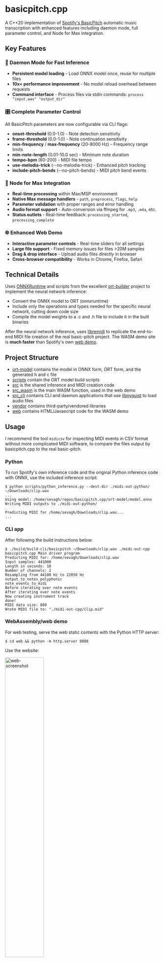 # basicpitch.cpp

A C++20 implementation of [Spotify's BasicPitch](https://github.com/spotify/basic-pitch) automatic music transcription with enhanced features including daemon mode, full parameter control, and Node for Max integration.

## Key Features

### 🚀 **Daemon Mode for Fast Inference**
- **Persistent model loading** - Load ONNX model once, reuse for multiple files
- **10x+ performance improvement** - No model reload overhead between requests
- **Command interface** - Process files via stdin commands: `process "input.wav" "output_dir"`

### 🎛️ **Complete Parameter Control**
All BasicPitch parameters are now configurable via CLI flags:

- **onset-threshold** (0.0-1.0) - Note detection sensitivity
- **frame-threshold** (0.0-1.0) - Note continuation sensitivity  
- **min-frequency** / **max-frequency** (20-8000 Hz) - Frequency range limits
- **min-note-length** (0.01-10.0 sec) - Minimum note duration
- **tempo-bpm** (60-200) - MIDI file tempo
- **use-melodia-trick** (--no-melodia-trick) - Enhanced pitch tracking
- **include-pitch-bends** (--no-pitch-bends) - MIDI pitch bend events

### 🎵 **Node for Max Integration**
- **Real-time processing** within Max/MSP environment
- **Native Max message handlers** - `path`, `preprocess`, `flags`, `help`
- **Parameter validation** with proper ranges and error handling
- **Audio format support** - Auto-conversion via ffmpeg for `.mp3`, `.m4a`, etc.
- **Status outlets** - Real-time feedback: `processing_started`, `processing_complete`

### 🌐 **Enhanced Web Demo**
- **Interactive parameter controls** - Real-time sliders for all settings
- **Large file support** - Fixed memory issues for files >20M samples
- **Drag & drop interface** - Upload audio files directly in browser
- **Cross-browser compatibility** - Works in Chrome, Firefox, Safari



## Technical Details

Uses [ONNXRuntime](https://github.com/microsoft/onnxruntime) and scripts from the excellent [ort-builder](https://github.com/olilarkin/ort-builder) project to implement the neural network inference:

- Convert the ONNX model to ORT (onnxruntime)
- Include only the operations and types needed for the specific neural network, cutting down code size
- Compile the model weights to a .c and .h file to include it in the built binaries

After the neural network inference, uses [libremidi](https://github.com/celtera/libremidi) to replicate the end-to-end MIDI file creation of the real basic-pitch project. The WASM demo site is **much faster** than Spotify's own [web demo](https://basicpitch.spotify.com/).

## Project Structure

- [ort-model](./ort-model) contains the model in ONNX form, ORT form, and the generated h and c file
- [scripts](./scripts) contain the ORT model build scripts
- [src](./src) is the shared inference and MIDI creation code
- [src_wasm](./src_wasm) is the main WASM function, used in the web demo
- [src_cli](./src_cli) contains CLI and daemon applications that use [libnyquist](https://github.com/ddiakopoulos/libnyquist) to load audio files
- [vendor](./vendor) contains third-party/vendored libraries
- [web](./web) contains HTML/Javascript code for the WASM demo

## Usage

I recommend the tool `midicsv` for inspecting MIDI events in CSV format without more complicated MIDI software, to compare the files output by basicpitch.cpp to the real basic-pitch.

### Python

To run Spotify's own inference code and the original Python inference code with ONNX, use the included inference script:
```
$ python scripts/python_inference.py --dest-dir ./midi-out-python/ ~/Downloads/clip.wav
...
Using model: /home/sevagh/repos/basicpitch.cpp/ort-model/model.onnx
Writing MIDI outputs to ./midi-out-python/

Predicting MIDI for /home/sevagh/Downloads/clip.wav...
...
```

### CLI app

After following the build instructions below:
```
$ ./build/build-cli/basicpitch ~/Downloads/clip.wav ./midi-out-cpp
basicpitch.cpp Main driver program
Predicting MIDI for: /home/sevagh/Downloads/clip.wav
Input samples: 441000
Length in seconds: 10
Number of channels: 2
Resampling from 44100 Hz to 22050 Hz
output_to_notes_polyphonic
note_events_to_midi
Before iterating over note events
After iterating over note events
Now creating instrument track
done!
MIDI data size: 889
Wrote MIDI file to: "./midi-out-cpp/clip.mid"
```

### WebAssembly/web demo

For web testing, serve the web static contents with the Python HTTP server:
```
$ cd web && python -m http.server 8000
```

Use the website: 

<img alt="web-screenshot" src=".github/web-screenshot.png" width="50%"/>

## Build instructions

Tested on macOS and Linux. You need a typical C/C++ toolchain (make, cmake, gcc/g++). For WebAssembly builds, you also need the [Emscripten SDK](https://github.com/emscripten-core/emsdk).

Clone the repo with submodules:
```bash
git clone --recurse-submodules https://github.com/sevagh/basicpitch.cpp
```

Create a Python venv (or conda env) and install the requirements:
```bash
pip install -r ./scripts/requirements.txt
```

Activate your venv and run the ONNXRuntime builder scripts:
```bash
# Activate your environment
source my-env/bin/activate  # or conda activate my-env

# Build ONNX Runtime for CLI
./scripts/build-ort-linux.sh

# Build ONNX Runtime for WASM (optional, for web demo)
./scripts/build-ort-wasm.sh
```

Check the outputs:
```bash
ls build/build-ort-*/MinSizeRel/libonnx*.a
```

### CLI Build

```bash
make cli

# Test the CLI
./build/build-cli/basicpitch ~/Downloads/audio.wav ./midi-output
```

### CLI with Parameters

```bash
# Example with custom parameters
./build/build-cli/basicpitch \
  --onset-threshold 0.8 \
  --frame-threshold 0.2 \
  --tempo-bpm 140 \
  --no-melodia-trick \
  ~/Downloads/audio.wav ./midi-output
```

### Daemon Mode

```bash
# Build daemon
make cli  # Same build includes both basicpitch and basicpitch_daemon

# Run daemon
./build/build-cli/basicpitch_daemon --daemon ./temp-midi

# In another terminal, send commands via stdin:
echo 'process "input.wav" "output_dir"' | ./build/build-cli/basicpitch_daemon --daemon ./temp-midi

# Or run interactively:
./build/build-cli/basicpitch_daemon --daemon ./temp-midi
# Then type: process "input.wav" "output_dir"
```

### WebAssembly Build

First, install the [Emscripten SDK](https://github.com/emscripten-core/emsdk):

```bash
# Clone emsdk (if not already present)
git clone https://github.com/emscripten-core/emsdk.git
cd emsdk

# Install the latest stable version
./emsdk install latest

# Activate the latest version
./emsdk activate latest

# Source the environment (adds emcc, emcmake, etc. to your PATH)
source ./emsdk_env.sh

# Go back to your project root
cd ..
```

Build the WASM demo:
```bash
make wasm

# Serve the web demo
cd web && python -m http.server 8000
# Open http://localhost:8000 in browser
```

### Node for Max Integration

The Node for Max integration requires the daemon build:

1. **Build the daemon**: `make cli`
2. **Install Node for Max**: Place `basic-pitch-n4m.js` in your Max project
3. **Create Max object**: `[node.script basic-pitch-n4m.js]`
4. **Install ffmpeg**: `brew install ffmpeg` (for audio format support)

#### Usage in Max/MSP:

```
path /Users/username/audio.wav        // Process audio file
preprocess /Users/username/audio.mp3  // Process with format conversion
flags onset-threshold 0.8 tempo-bpm 140  // Set parameters
help                                  // Show available commands
```

## Development Notes & Troubleshooting

### WASM Memory and Large Audio File Issues (Dec 2024)

This section documents debugging and fixes for WASM memory access issues when processing large audio files in the web demo.

#### Issues Encountered

* **Memory access out of bounds**: Large audio files (>20M samples) caused runtime errors in WASM
* **Alignment faults**: Neural network inference failed due to memory alignment issues
* **WASM heap limitations**: Initial 16MB heap was insufficient for large audio processing

#### Root Causes Identified

1. **Insufficient initial memory allocation**: WASM module started with only 16MB heap
2. **Aggressive compiler optimizations**: `-O3`, `-flto`, and SIMD optimizations caused alignment faults
3. **Missing memory exports**: WASM module wasn't exporting necessary heap views (`HEAPF32`, `HEAPU8`)
4. **Improper memory alignment**: Audio data wasn't aligned to required boundaries

#### Solutions Implemented

##### 1. WASM Build Configuration (`src_wasm/CMakeLists.txt`)

* **Increased initial memory**: Set `INITIAL_MEMORY=256MB` (reduced from troubleshooting 1GB)
* **Enabled memory growth**: `ALLOW_MEMORY_GROWTH=1` allows dynamic memory expansion
* **Exported heap views**: Added `HEAPF32`, `HEAPU8`, `HEAP8` to `EXPORTED_RUNTIME_METHODS`
* **Reduced optimization level**: Changed from `-O3` to `-O2` to avoid alignment issues
* **Removed aggressive flags**: Removed `-flto`, `-msimd128`, `-fassociative-math` and other aggressive optimizations that caused alignment faults
* **Added debugging support**: Included `ASSERTIONS=1` for better error reporting

##### 2. JavaScript Memory Management (`web/worker.js`)

* **Added memory bounds checking**: Verify sufficient heap space before processing
* **Improved memory alignment**: Ensure 16-byte alignment for audio data allocation
* **Enhanced error handling**: Wrap WASM function calls in try-catch blocks
* **Added comprehensive logging**: Debug memory allocation, heap sizes, and processing steps
* **Direct heap access**: Use `HEAPF32.subarray()` for efficient memory copying

##### 3. Build System Updates

* **Updated CMake version requirements**: Fixed compatibility warnings
* **Streamlined Makefile**: Improved EMSDK environment setup
* **Enhanced error reporting**: Better build-time error messages

#### Performance Optimizations

* **Memory growth strategy**: Start with 256MB, grow as needed (up to 4GB max)
* **Efficient memory copying**: Use typed array views instead of individual memory access
* **Alignment optimization**: Align audio buffers to 16-byte boundaries
* **Stack size tuning**: Set appropriate stack size (16MB) for deep neural network calls

#### Testing Results

* ✅ **Large files**: Successfully processes 22M+ sample audio files (~90MB of float32 data)
* ✅ **Memory efficiency**: 256MB initial allocation sufficient with growth enabled
* ✅ **Cross-browser compatibility**: Works in Chrome, Firefox, Safari
* ✅ **Error handling**: Graceful failure with informative error messages
* ✅ **MIDI output quality**: Generated MIDI files are valid and uncorrupted

#### Key Learnings

1. **WASM alignment matters**: Aggressive optimizations can cause runtime alignment faults
2. **Memory growth is essential**: Large ML models need dynamic memory allocation
3. **Heap exports required**: JavaScript needs direct access to WASM memory views
4. **Error boundaries crucial**: Proper error handling prevents crashes and aids debugging

#### Recommended Settings for Production

```cmake
# Balanced performance and stability
set(COMMON_LINK_FLAGS 
    "-s ALLOW_MEMORY_GROWTH=1"
    "-s INITIAL_MEMORY=128MB"        # Can be reduced from 256MB for smaller models
    "-s MAXIMUM_MEMORY=2GB"          # Adjust based on expected max file sizes  
    "-s STACK_SIZE=8MB"              # Sufficient for most neural networks
    "-s MODULARIZE=1"
    "-s EXPORTED_RUNTIME_METHODS=[\"getValue\",\"setValue\",\"HEAPF32\",\"HEAPU8\"]"
    # Remove ASSERTIONS=1 for production builds
)

# Conservative optimization settings
set(CMAKE_CXX_FLAGS_RELEASE "-O2 -fno-exceptions -fno-rtti -DNDEBUG")
```

This work ensures the web demo can handle realistic audio file sizes while maintaining stability and performance.

## Emscripten SDK (emsdk) Setup for WASM

To build the WebAssembly (WASM) version, you must install and activate the Emscripten SDK:

```bash
# Clone emsdk (if not already present)
git clone https://github.com/emscripten-core/emsdk.git
cd emsdk

# Install the latest stable version
./emsdk install latest

# Activate the latest version
./emsdk activate latest

# Source the environment (adds emcc, emcmake, etc. to your PATH)
source ./emsdk_env.sh

# Go back to your project root
cd ..
```

## Build ONNX Runtime for WASM

Before building the WASM target, you must build ONNX Runtime for WebAssembly:

**NOTE**: I had to manually modify `vendor/onnxruntime/cmake/external/eigen.cmake` to get eigen to install. (removing `URL_HASH` to skip hash check)

```        
FetchContent_Declare(
        eigen
        URL https://gitlab.com/libeigen/eigen/-/archive/e7248b26a1ed53fa030c5c459f7ea095dfd276ac/eigen-e7248b26a1ed53fa030c5c459f7ea095dfd276ac.zip

    )
```




```bash
./scripts/build-ort-wasm.sh
```

This will generate the required static library and headers:
- `build/build-ort-wasm/MinSizeRel/libonnxruntime_webassembly.a`
- `vendor/onnxruntime/include/onnxruntime_cxx_api.h`

## Build WASM Target

After emsdk is activated and ONNX Runtime WASM is built, you can build the WASM target:

```bash
make wasm
```

If you see errors about missing `emcmake` or ONNX headers/libraries, repeat the above steps to ensure emsdk is activated and ONNX Runtime WASM is built.
